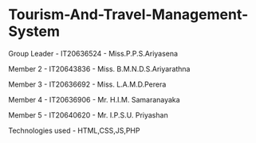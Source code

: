 # Tourism-And-Travel-Management-System

Group Leader - IT20636524 - Miss.P.P.S.Ariyasena

Member 2 - IT20643836 - Miss. B.M.N.D.S.Ariyarathna 

Member 3 - IT20636692 - Miss. L.A.M.D.Perera

Member 4 - IT20636906 - Mr. H.I.M. Samaranayaka

Member 5 - IT20640620 - Mr. I.P.S.U. Priyashan

Technologies used - HTML,CSS,JS,PHP
